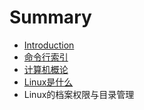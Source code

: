 # Summary

* [Introduction](README.md)
* [命令行索引](ming_ling_xing_suo_yin.md)
* [计算机概论](ji_suan_ji_gai_lun.md)
* [Linux是什么](linuxshi_shi_yao.md)
* Linux的档案权限与目录管理

